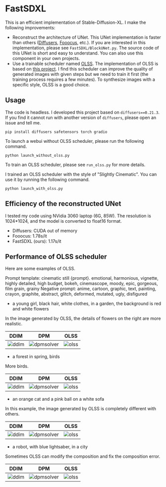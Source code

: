 # FastSDXL

This is an efficient implementation of Stable-Diffusion-XL. I make the following improvements:

* Reconstruct the architecture of UNet. This UNet implementation is faster than others ([Diffusers](https://github.com/huggingface/diffusers), [Fooocus](https://github.com/lllyasviel/Fooocus), etc.). If you are interested in this implementation, please see `FastSDXL/BlockUNet.py`. The source code of this UNet is short and easy to understand. You can also use this component in your own projects.
* Use a trainable scheduler named [OLSS](https://arxiv.org/abs/2305.14677). The implementation of OLSS is based on [this project](https://github.com/alibaba/EasyNLP/tree/master/diffusion/olss_scheduler). I find this scheduler can improve the quality of generated images with given steps but we need to train it first (the training process requires a few minutes). To synthesize images with a specific style, OLSS is a good choice.

## Usage

The code is headless. I developed this project based on `diffusers==0.21.3`. If you find it cannot run with another version of `diffusers`, please open an issue and tell me.

```
pip install diffusers safetensors torch gradio
```

To launch a webui without OLSS scheduler, please run the following command.

```
python launch_without_olss.py
```

To train an OLSS scheduler, please see `run_olss.py` for more details.

I trained an OLSS scheduler with the style of "Slightly Cinematic". You can use it by running the following command.

```
python launch_with_olss.py
```

## Efficiency of the reconstructed UNet

I tested my code using NVidia 3060 laptop (6G, 85W). The resolution is 1024*1024, and the model is converted to float16 format.

* Diffusers: CUDA out of memory
* Fooocus: 1.78s/it
* FastSDXL (ours): 1.17s/it

## Performance of OLSS scheduler

Here are some examples of OLSS.

Prompt template: cinematic still {prompt}. emotional, harmonious, vignette, highly detailed, high budget, bokeh, cinemascope, moody, epic, gorgeous, film grain, grainy
Negative prompt: anime, cartoon, graphic, text, painting, crayon, graphite, abstract, glitch, deformed, mutated, ugly, disfigured

* a young girl, black hair, white clothes, in a garden, the background is red and white flowers

In the image generated by OLSS, the details of flowers on the right are more realistic.

|DDIM|DPM|OLSS|
|-|-|-|
|![ddim](https://github.com/Artiprocher/FastSDXL/assets/35051019/942ccd69-1e7a-43ea-80f7-747a756d1cfb)|![dpmsolver](https://github.com/Artiprocher/FastSDXL/assets/35051019/a33302d8-2744-4e13-8bbd-66d13fcb832f)|![olss](https://github.com/Artiprocher/FastSDXL/assets/35051019/06446a51-8e41-4e3e-b37d-21ed9370d998)|

* a forest in spring, birds

More birds.

|DDIM|DPM|OLSS|
|-|-|-|
|![ddim](https://github.com/Artiprocher/FastSDXL/assets/35051019/4a13362f-1d82-4400-8d96-cafd2eff4907)|![dpmsolver](https://github.com/Artiprocher/FastSDXL/assets/35051019/9174b534-46bf-41da-b914-0f3259bfe1b3)|![olss](https://github.com/Artiprocher/FastSDXL/assets/35051019/223667d6-c3d4-4b0c-987f-b687754876e3)|

* an orange cat and a pink ball on a white sofa

In this example, the image generated by OLSS is completely different with others.

|DDIM|DPM|OLSS|
|-|-|-|
|![ddim](https://github.com/Artiprocher/FastSDXL/assets/35051019/97d26ea9-cde2-4ed6-a0e9-b08e012cad07)|![dpmsolver](https://github.com/Artiprocher/FastSDXL/assets/35051019/655a4d59-12a0-4a1e-a5bd-fc773f1c64ae)|![olss](https://github.com/Artiprocher/FastSDXL/assets/35051019/a201bf44-a343-40bc-a4ed-58226d34af64)|

* a robot, with blue lightsaber, in a city

Sometimes OLSS can modify the composition and fix the composition error.

|DDIM|DPM|OLSS|
|-|-|-|
|![ddim](https://github.com/Artiprocher/FastSDXL/assets/35051019/deae9978-f2c2-40e2-bb3b-7cbc118d8780)|![dpmsolver](https://github.com/Artiprocher/FastSDXL/assets/35051019/c68e9dd1-bba5-49c1-8592-c66016d89cff)|![olss](https://github.com/Artiprocher/FastSDXL/assets/35051019/e9a0337a-9b69-447f-80ab-5021fdff63ad)|

